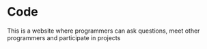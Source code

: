 # Code
 This is a website where programmers can ask questions, meet other programmers and participate in projects
